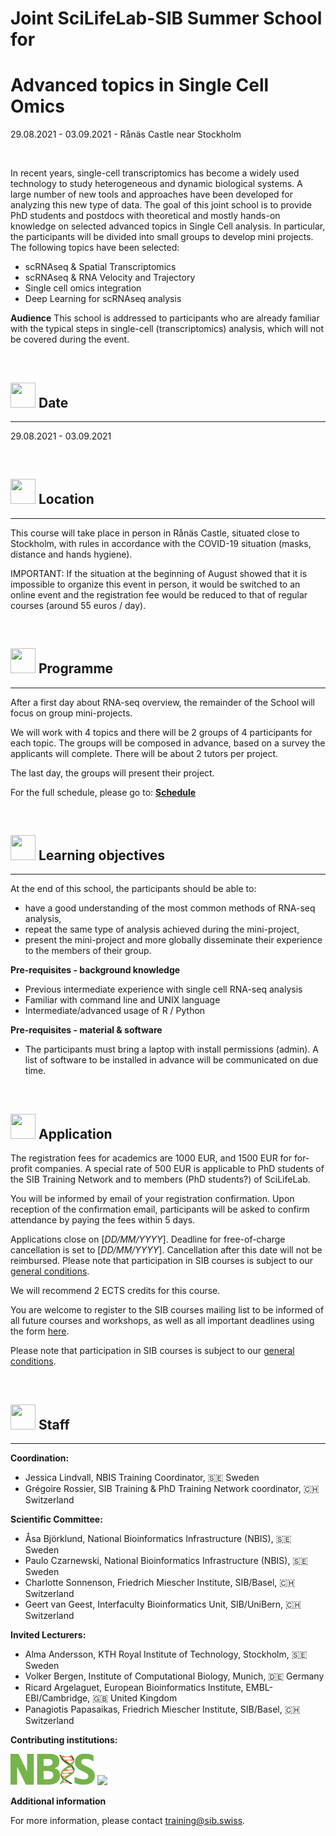 # Joint SciLifeLab-SIB Summer School for
# Advanced topics in Single Cell Omics

29.08.2021 - 03.09.2021 - Rånäs Castle near Stockholm

<br/>

In recent years, single-cell transcriptomics has become a widely used technology to study heterogeneous and dynamic biological systems. A large number of new tools and approaches have been developed for analyzing this new type of data.
The goal of this joint school is to provide PhD students and postdocs with theoretical and mostly hands-on knowledge on selected advanced topics in Single Cell analysis. In particular, the participants will be divided into small groups to develop mini projects. The following topics have been selected:
- scRNAseq & Spatial Transcriptomics
- scRNAseq & RNA Velocity and Trajectory
- Single cell omics integration
- Deep Learning for scRNAseq analysis


**Audience**
This school is addressed to participants who are already familiar with the typical steps in single-cell (transcriptomics) analysis, which will not be covered during the event.

<br/>

## <img border="0" src="https://www.svgrepo.com/show/20800/event-date-and-time-symbol.svg" width="40" height="40"> Date

***

29.08.2021 - 03.09.2021

<br/>

## <img border="0" src="https://www.svgrepo.com/show/4199/placeholder-on-a-map.svg" width="40" height="40"> Location

***

This course will take place in person in Rånäs Castle, situated close to Stockholm, with rules in accordance with the COVID-19 situation (masks, distance and hands hygiene).

IMPORTANT: If the situation at the beginning of August showed that it is impossible to organize this event in person, it would be switched to an online event and the registration fee would be reduced to that of regular courses (around 55 euros / day).


<br/>

## <img border="0" src="https://www.svgrepo.com/show/158264/schedule.svg" width="40" height="40"> Programme

***

After a first day about RNA-seq overview, the remainder of the School will focus on group mini-projects.

We will work with 4 topics and there will be 2 groups of 4 participants for each topic. The groups will be composed in advance, based on a survey the applicants will complete. There will be about 2 tutors per project.

The last day, the groups will present their project.

For the full schedule, please go to: **[Schedule](schedule.md)**

<br/>

## <img border="0" src="https://www.svgrepo.com/show/410/list.svg" width="40" height="40"> Learning objectives

***

At the end of this school, the participants should be able to:
- have a good understanding of the most common methods of RNA-seq analysis,
- repeat the same type of analysis achieved during the mini-project,
- present the mini-project and more globally disseminate their experience to the members of their group.


**Pre-requisites - background knowledge**
- Previous intermediate experience with single cell RNA-seq analysis
- Familiar with command line and UNIX language
- Intermediate/advanced usage of R / Python

**Pre-requisites - material & software**
- The participants must bring a laptop with install permissions (admin). A list of software to be installed in advance will be communicated on due time.


<br/>


## <img border="0" src="https://www.svgrepo.com/show/3874/contact-form.svg" width="40" height="40"> Application

The registration fees for academics are 1000 EUR, and 1500 EUR for for-profit companies. A special rate of 500 EUR is applicable to PhD students of the SIB Training Network and to members (PhD students?) of SciLifeLab.

You will be informed by email of your registration confirmation. Upon reception of the confirmation email, participants will be asked to confirm attendance by paying the fees within 5 days.

Applications close on [*DD/MM/YYYY*]. Deadline for free-of-charge cancellation is set to [*DD/MM/YYYY*]. Cancellation after this date will not be reimbursed. Please note that participation in SIB courses is subject to our [general conditions](http://www.sib.swiss/training/terms-and-conditions).

We will recommend 2 ECTS credits for this course.

You are welcome to register to the SIB courses mailing list to be informed of all future courses and workshops, as well as all important deadlines using the form [here](https://lists.sib.swiss/mailman/listinfo/courses).

Please note that participation in SIB courses is subject to our [general conditions](http://www.sib.swiss/training/terms-and-conditions).


<br/>

## <img border="0" src="https://www.svgrepo.com/show/38706/group-of-people.svg" width="40" height="40"> Staff

***

**Coordination:**
- Jessica Lindvall, NBIS Training Coordinator, 🇸🇪 Sweden
- Grégoire Rossier, SIB Training & PhD Training Network coordinator, 🇨🇭 Switzerland

**Scientific Committee:**
- Åsa Björklund, National Bioinformatics Infrastructure (NBIS), 🇸🇪 Sweden
- Paulo Czarnewski, National Bioinformatics Infrastructure (NBIS), 🇸🇪 Sweden
- Charlotte Sonnenson, Friedrich Miescher Institute, SIB/Basel, 🇨🇭 Switzerland
- Geert van Geest, Interfaculty Bioinformatics Unit, SIB/UniBern, 🇨🇭 Switzerland

**Invited Lecturers:**
- Alma Andersson, KTH Royal Institute of Technology, Stockholm, 🇸🇪 Sweden
- Volker Bergen, Institute of Computational Biology, Munich, 🇩🇪 Germany
- Ricard Argelaguet, European Bioinformatics Institute, EMBL-EBI/Cambridge, 🇬🇧 United Kingdom
- Panagiotis Papasaikas, Friedrich Miescher Institute, SIB/Basel, 🇨🇭 Switzerland


**Contributing institutions:**

<img border="0" src="logos/nbis_logo_crop.png" height="50">    
<img border="0" src="logos/sib_logo_hig_crop.png" height="50">

<br/>

**Additional information**

For more information, please contact [training@sib.swiss](mailto://training@sib.swiss).

<br/>

<br/>

